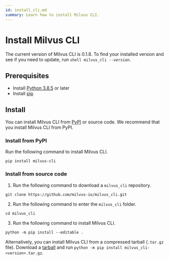```yaml
---
id: install_cli.md
summary: Learn how to install Milvus CLI.
---
```

# Install Milvus CLI
The current version of Milvus CLI is 0.1.8. To find your installed version and see if you need to update, run ```shell milvus_cli --version```.

## Prerequisites

  - Install [Python 3.8.5](https://www.python.org/downloads/release/python-385/) or later
  - Install [pip](https://pip.pypa.io/en/stable/installation/)
## Install 
You can install Milvus CLI from [PyPI](https://pypi.org/project/milvus-cli/) or source code. We recommend that you install Milvus CLI from PyPI.

### Install from PyPI

Run the following command to install Milvus CLI.
```shell
pip install milvus-cli
```
### Install from source code

1. Run the following command to download a `milvus_cli` repository.

```shell
git clone https://github.com/milvus-io/milvus_cli.git
```

2. Run the following command to enter the `milvus_cli` folder.

```shell
cd milvus_cli
```
3. Run the following command to install Milvus CLI.

```shell
python -m pip install --editable .
```

Alternatively, you can install Milvus CLI from a compressed tarball (`.tar.gz` file). Download a [tarball](https://github.com/milvus-io/milvus_cli/releases) and run `python -m pip install milvus_cli-<version>.tar.gz`.
